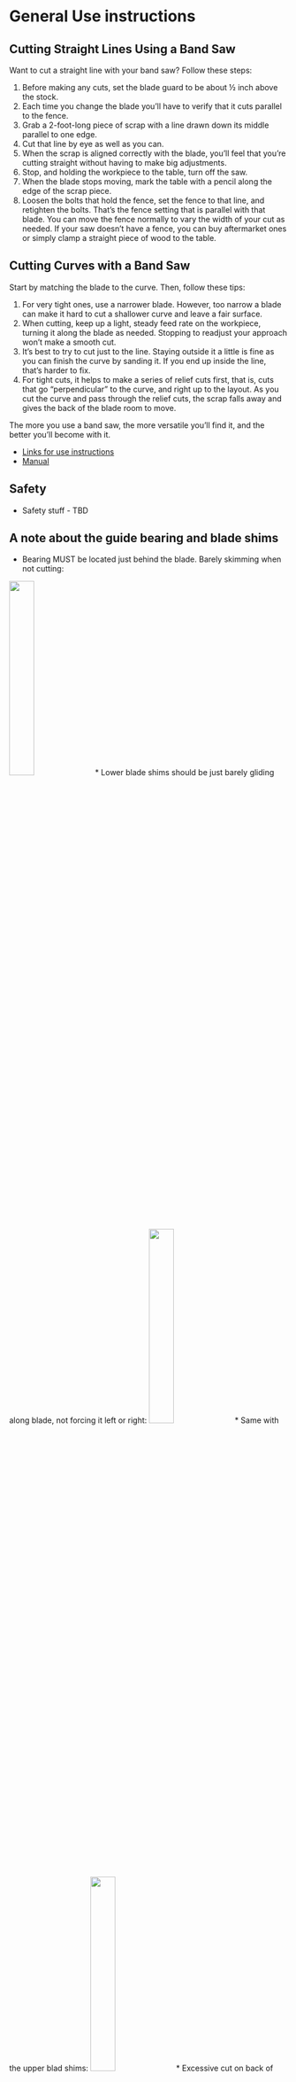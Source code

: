 # General Use instructions

## Cutting Straight Lines Using a Band Saw

Want to cut a straight line with your band saw? Follow these steps:

1.  Before making any cuts, set the blade guard to be about ½ inch above the stock.
2.  Each time you change the blade you’ll have to verify that it cuts parallel to the fence.
3.  Grab a 2-foot-long piece of scrap with a line drawn down its middle parallel to one edge.
4.  Cut that line by eye as well as you can.
5.  When the scrap is aligned correctly with the blade, you’ll feel that you’re cutting straight without having to make big adjustments.
6.  Stop, and holding the workpiece to the table, turn off the saw.
7.  When the blade stops moving, mark the table with a pencil along the edge of the scrap piece.
8.  Loosen the bolts that hold the fence, set the fence to that line, and retighten the bolts. That’s the fence setting that is parallel with that blade. You can move the fence normally to vary the width of your cut as needed. If your saw doesn’t have a fence, you can buy aftermarket ones or simply clamp a straight piece of wood to the table.

## Cutting Curves with a Band Saw

Start by matching the blade to the curve. Then, follow these tips:

1.  For very tight ones, use a narrower blade. However, too narrow a blade can make it hard to cut a shallower curve and leave a fair surface.
2.  When cutting, keep up a light, steady feed rate on the workpiece, turning it along the blade as needed. Stopping to readjust your approach won’t make a smooth cut.
3.  It’s best to try to cut just to the line. Staying outside it a little is fine as you can finish the curve by sanding it. If you end up inside the line, that’s harder to fix.
4.  For tight cuts, it helps to make a series of relief cuts first, that is, cuts that go “perpendicular” to the curve, and right up to the layout. As you cut the curve and pass through the relief cuts, the scrap falls away and gives the back of the blade room to move.

The more you use a band saw, the more versatile you’ll find it, and the better you’ll become with it.

* [Links for use instructions]()
* [Manual](https://github.com/redmountainmakers/wiki/blob/main/wiki/pdfs/Kity-613.pdf)

## Safety
* Safety stuff - TBD

## A note about the guide bearing and blade shims
*   Bearing MUST be located just behind the blade. Barely skimming when not cutting:
<img src="https://raw.githubusercontent.com/wiki/redmountainmakers/wiki/images/Kity-613_bearing_detail.jpeg" width=30% height=30%>
*   Lower blade shims should be just barely gliding along blade, not forcing it left or right:
<img src="https://raw.githubusercontent.com/wiki/redmountainmakers/wiki/images/Kity-613_lower_shims_detail.jpeg" width=30% height=30%>
*  Same with the upper blad shims:
<img src="https://raw.githubusercontent.com/wiki/redmountainmakers/wiki/images/Kity-613_shims_detail.jpeg" width=30% height=30%>
*  Excessive cut on back of blade shims indicative of  too much pressure. As well as the rear bearing being out of place.
<img src="https://raw.githubusercontent.com/wiki/redmountainmakers/wiki/images/Kity-613_bearing_shims_detail.jpeg" width=30% height=30%>
